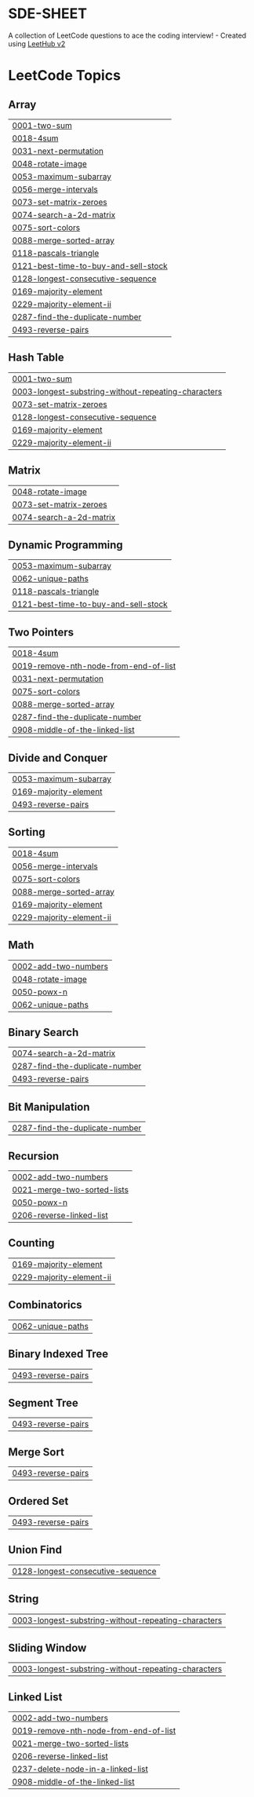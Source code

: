 # SDE-SHEET
A collection of LeetCode questions to ace the coding interview! - Created using [LeetHub v2](https://github.com/arunbhardwaj/LeetHub-2.0)

<!---LeetCode Topics Start-->
# LeetCode Topics
## Array
|  |
| ------- |
| [0001-two-sum](https://github.com/rupak1005/SDE-SHEET/tree/master/0001-two-sum) |
| [0018-4sum](https://github.com/rupak1005/SDE-SHEET/tree/master/0018-4sum) |
| [0031-next-permutation](https://github.com/rupak1005/SDE-SHEET/tree/master/0031-next-permutation) |
| [0048-rotate-image](https://github.com/rupak1005/SDE-SHEET/tree/master/0048-rotate-image) |
| [0053-maximum-subarray](https://github.com/rupak1005/SDE-SHEET/tree/master/0053-maximum-subarray) |
| [0056-merge-intervals](https://github.com/rupak1005/SDE-SHEET/tree/master/0056-merge-intervals) |
| [0073-set-matrix-zeroes](https://github.com/rupak1005/SDE-SHEET/tree/master/0073-set-matrix-zeroes) |
| [0074-search-a-2d-matrix](https://github.com/rupak1005/SDE-SHEET/tree/master/0074-search-a-2d-matrix) |
| [0075-sort-colors](https://github.com/rupak1005/SDE-SHEET/tree/master/0075-sort-colors) |
| [0088-merge-sorted-array](https://github.com/rupak1005/SDE-SHEET/tree/master/0088-merge-sorted-array) |
| [0118-pascals-triangle](https://github.com/rupak1005/SDE-SHEET/tree/master/0118-pascals-triangle) |
| [0121-best-time-to-buy-and-sell-stock](https://github.com/rupak1005/SDE-SHEET/tree/master/0121-best-time-to-buy-and-sell-stock) |
| [0128-longest-consecutive-sequence](https://github.com/rupak1005/SDE-SHEET/tree/master/0128-longest-consecutive-sequence) |
| [0169-majority-element](https://github.com/rupak1005/SDE-SHEET/tree/master/0169-majority-element) |
| [0229-majority-element-ii](https://github.com/rupak1005/SDE-SHEET/tree/master/0229-majority-element-ii) |
| [0287-find-the-duplicate-number](https://github.com/rupak1005/SDE-SHEET/tree/master/0287-find-the-duplicate-number) |
| [0493-reverse-pairs](https://github.com/rupak1005/SDE-SHEET/tree/master/0493-reverse-pairs) |
## Hash Table
|  |
| ------- |
| [0001-two-sum](https://github.com/rupak1005/SDE-SHEET/tree/master/0001-two-sum) |
| [0003-longest-substring-without-repeating-characters](https://github.com/rupak1005/SDE-SHEET/tree/master/0003-longest-substring-without-repeating-characters) |
| [0073-set-matrix-zeroes](https://github.com/rupak1005/SDE-SHEET/tree/master/0073-set-matrix-zeroes) |
| [0128-longest-consecutive-sequence](https://github.com/rupak1005/SDE-SHEET/tree/master/0128-longest-consecutive-sequence) |
| [0169-majority-element](https://github.com/rupak1005/SDE-SHEET/tree/master/0169-majority-element) |
| [0229-majority-element-ii](https://github.com/rupak1005/SDE-SHEET/tree/master/0229-majority-element-ii) |
## Matrix
|  |
| ------- |
| [0048-rotate-image](https://github.com/rupak1005/SDE-SHEET/tree/master/0048-rotate-image) |
| [0073-set-matrix-zeroes](https://github.com/rupak1005/SDE-SHEET/tree/master/0073-set-matrix-zeroes) |
| [0074-search-a-2d-matrix](https://github.com/rupak1005/SDE-SHEET/tree/master/0074-search-a-2d-matrix) |
## Dynamic Programming
|  |
| ------- |
| [0053-maximum-subarray](https://github.com/rupak1005/SDE-SHEET/tree/master/0053-maximum-subarray) |
| [0062-unique-paths](https://github.com/rupak1005/SDE-SHEET/tree/master/0062-unique-paths) |
| [0118-pascals-triangle](https://github.com/rupak1005/SDE-SHEET/tree/master/0118-pascals-triangle) |
| [0121-best-time-to-buy-and-sell-stock](https://github.com/rupak1005/SDE-SHEET/tree/master/0121-best-time-to-buy-and-sell-stock) |
## Two Pointers
|  |
| ------- |
| [0018-4sum](https://github.com/rupak1005/SDE-SHEET/tree/master/0018-4sum) |
| [0019-remove-nth-node-from-end-of-list](https://github.com/rupak1005/SDE-SHEET/tree/master/0019-remove-nth-node-from-end-of-list) |
| [0031-next-permutation](https://github.com/rupak1005/SDE-SHEET/tree/master/0031-next-permutation) |
| [0075-sort-colors](https://github.com/rupak1005/SDE-SHEET/tree/master/0075-sort-colors) |
| [0088-merge-sorted-array](https://github.com/rupak1005/SDE-SHEET/tree/master/0088-merge-sorted-array) |
| [0287-find-the-duplicate-number](https://github.com/rupak1005/SDE-SHEET/tree/master/0287-find-the-duplicate-number) |
| [0908-middle-of-the-linked-list](https://github.com/rupak1005/SDE-SHEET/tree/master/0908-middle-of-the-linked-list) |
## Divide and Conquer
|  |
| ------- |
| [0053-maximum-subarray](https://github.com/rupak1005/SDE-SHEET/tree/master/0053-maximum-subarray) |
| [0169-majority-element](https://github.com/rupak1005/SDE-SHEET/tree/master/0169-majority-element) |
| [0493-reverse-pairs](https://github.com/rupak1005/SDE-SHEET/tree/master/0493-reverse-pairs) |
## Sorting
|  |
| ------- |
| [0018-4sum](https://github.com/rupak1005/SDE-SHEET/tree/master/0018-4sum) |
| [0056-merge-intervals](https://github.com/rupak1005/SDE-SHEET/tree/master/0056-merge-intervals) |
| [0075-sort-colors](https://github.com/rupak1005/SDE-SHEET/tree/master/0075-sort-colors) |
| [0088-merge-sorted-array](https://github.com/rupak1005/SDE-SHEET/tree/master/0088-merge-sorted-array) |
| [0169-majority-element](https://github.com/rupak1005/SDE-SHEET/tree/master/0169-majority-element) |
| [0229-majority-element-ii](https://github.com/rupak1005/SDE-SHEET/tree/master/0229-majority-element-ii) |
## Math
|  |
| ------- |
| [0002-add-two-numbers](https://github.com/rupak1005/SDE-SHEET/tree/master/0002-add-two-numbers) |
| [0048-rotate-image](https://github.com/rupak1005/SDE-SHEET/tree/master/0048-rotate-image) |
| [0050-powx-n](https://github.com/rupak1005/SDE-SHEET/tree/master/0050-powx-n) |
| [0062-unique-paths](https://github.com/rupak1005/SDE-SHEET/tree/master/0062-unique-paths) |
## Binary Search
|  |
| ------- |
| [0074-search-a-2d-matrix](https://github.com/rupak1005/SDE-SHEET/tree/master/0074-search-a-2d-matrix) |
| [0287-find-the-duplicate-number](https://github.com/rupak1005/SDE-SHEET/tree/master/0287-find-the-duplicate-number) |
| [0493-reverse-pairs](https://github.com/rupak1005/SDE-SHEET/tree/master/0493-reverse-pairs) |
## Bit Manipulation
|  |
| ------- |
| [0287-find-the-duplicate-number](https://github.com/rupak1005/SDE-SHEET/tree/master/0287-find-the-duplicate-number) |
## Recursion
|  |
| ------- |
| [0002-add-two-numbers](https://github.com/rupak1005/SDE-SHEET/tree/master/0002-add-two-numbers) |
| [0021-merge-two-sorted-lists](https://github.com/rupak1005/SDE-SHEET/tree/master/0021-merge-two-sorted-lists) |
| [0050-powx-n](https://github.com/rupak1005/SDE-SHEET/tree/master/0050-powx-n) |
| [0206-reverse-linked-list](https://github.com/rupak1005/SDE-SHEET/tree/master/0206-reverse-linked-list) |
## Counting
|  |
| ------- |
| [0169-majority-element](https://github.com/rupak1005/SDE-SHEET/tree/master/0169-majority-element) |
| [0229-majority-element-ii](https://github.com/rupak1005/SDE-SHEET/tree/master/0229-majority-element-ii) |
## Combinatorics
|  |
| ------- |
| [0062-unique-paths](https://github.com/rupak1005/SDE-SHEET/tree/master/0062-unique-paths) |
## Binary Indexed Tree
|  |
| ------- |
| [0493-reverse-pairs](https://github.com/rupak1005/SDE-SHEET/tree/master/0493-reverse-pairs) |
## Segment Tree
|  |
| ------- |
| [0493-reverse-pairs](https://github.com/rupak1005/SDE-SHEET/tree/master/0493-reverse-pairs) |
## Merge Sort
|  |
| ------- |
| [0493-reverse-pairs](https://github.com/rupak1005/SDE-SHEET/tree/master/0493-reverse-pairs) |
## Ordered Set
|  |
| ------- |
| [0493-reverse-pairs](https://github.com/rupak1005/SDE-SHEET/tree/master/0493-reverse-pairs) |
## Union Find
|  |
| ------- |
| [0128-longest-consecutive-sequence](https://github.com/rupak1005/SDE-SHEET/tree/master/0128-longest-consecutive-sequence) |
## String
|  |
| ------- |
| [0003-longest-substring-without-repeating-characters](https://github.com/rupak1005/SDE-SHEET/tree/master/0003-longest-substring-without-repeating-characters) |
## Sliding Window
|  |
| ------- |
| [0003-longest-substring-without-repeating-characters](https://github.com/rupak1005/SDE-SHEET/tree/master/0003-longest-substring-without-repeating-characters) |
## Linked List
|  |
| ------- |
| [0002-add-two-numbers](https://github.com/rupak1005/SDE-SHEET/tree/master/0002-add-two-numbers) |
| [0019-remove-nth-node-from-end-of-list](https://github.com/rupak1005/SDE-SHEET/tree/master/0019-remove-nth-node-from-end-of-list) |
| [0021-merge-two-sorted-lists](https://github.com/rupak1005/SDE-SHEET/tree/master/0021-merge-two-sorted-lists) |
| [0206-reverse-linked-list](https://github.com/rupak1005/SDE-SHEET/tree/master/0206-reverse-linked-list) |
| [0237-delete-node-in-a-linked-list](https://github.com/rupak1005/SDE-SHEET/tree/master/0237-delete-node-in-a-linked-list) |
| [0908-middle-of-the-linked-list](https://github.com/rupak1005/SDE-SHEET/tree/master/0908-middle-of-the-linked-list) |
<!---LeetCode Topics End-->